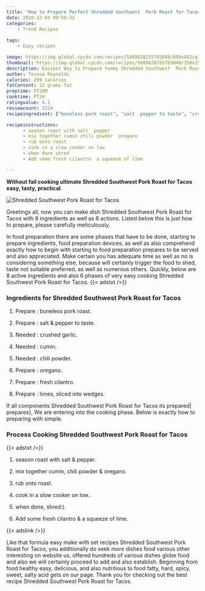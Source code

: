 ```yaml
---
title: "How to Prepare Perfect Shredded Southwest  Pork Roast for Tacos"
date: 2020-12-04 09:59:32
categories:
    - Trend Recipes
    
tags:
    - Easy recipes

image: https://img-global.cpcdn.com/recipes/5868628255703040/680x482cq70/shredded-southwest-pork-roast-for-tacos-recipe-main-photo.jpg
thumbnail: https://img-global.cpcdn.com/recipes/5868628255703040/350x250cq70/shredded-southwest-pork-roast-for-tacos-recipe-main-photo.jpg
description: Easiest Way to Prepare Yummy Shredded Southwest  Pork Roast for Tacos with 8 ingredients and 6 stages of easy cooking.
author: Teresa Reynolds
calories: 299 calories
fatContent: 12 grams fat
preptime: PT28M
cooktime: PT2H
ratingvalue: 4.1
reviewcount: 2224
recipeingredient: ["boneless pork roast", "salt  pepper to taste", "crushed garlic", "cumin", "chili powder", "oregano", "fresh cilantro", "limes sliced into wedges"]

recipeinstructions: 
      - season roast with salt  pepper 
      - mix together cumin chili powder  oregano 
      - rub onto roast 
      - cook in a slow cooker on low 
      - when done shred 
      - Add some fresh cilantro  a squeeze of lime

---
```




**Without fail cooking ultimate Shredded Southwest  Pork Roast for Tacos easy, tasty, practical**. 


![Shredded Southwest  Pork Roast for Tacos](https://img-global.cpcdn.com/recipes/5868628255703040/680x482cq70/shredded-southwest-pork-roast-for-tacos-recipe-main-photo.jpg "Shredded Southwest  Pork Roast for Tacos")




Greetings all, now you can make dish Shredded Southwest  Pork Roast for Tacos with 8 ingredients as well as 6 actions. Listed below this is just how to prepare, please carefully meticulously.

In food preparation there are some phases that have to be done, starting to prepare ingredients, food preparation devices, as well as also comprehend exactly how to begin with starting to food preparation prepares to be served and also appreciated. Make certain you has adequate time as well as no is considering something else, because will certainly trigger the food to shed, taste not suitable preferred, as well as numerous others. Quickly, below are 8 active ingredients and also 6 phases of very easy cooking Shredded Southwest  Pork Roast for Tacos.
{{< adstxt />}}

### Ingredients for Shredded Southwest  Pork Roast for Tacos


1. Prepare  : boneless pork roast.

1. Prepare  : salt &amp; pepper to taste.

1. Needed  : crushed garlic.

1. Needed  : cumin.

1. Needed  : chili powder.

1. Prepare  : oregano.

1. Prepare  : fresh cilantro.

1. Prepare  : limes, sliced into wedges.



If all components Shredded Southwest  Pork Roast for Tacos its prepared| prepares}, We are entering into the cooking phase. Below is exactly how to preparing with simple.

### Process Cooking Shredded Southwest  Pork Roast for Tacos

{{< adstxt />}}


1. season roast with salt &amp; pepper.



1. mix together cumin, chili powder &amp; oregano.



1. rub onto roast.



1. cook in a slow cooker on low..



1. when done, shred:).



1. Add some fresh cilantro &amp; a squeeze of lime.





{{< adslink />}}

Like that formula easy make with set recipes Shredded Southwest  Pork Roast for Tacos, you additionally do seek more dishes food various other interesting on website us, offered hundreds of various dishes globe food and also we will certainly proceed to add and also establish. Beginning from food healthy easy, delicious, and also nutritious to food fatty, hard, spicy, sweet, salty acid gets on our page. Thank you for checking out the best recipe Shredded Southwest  Pork Roast for Tacos.
